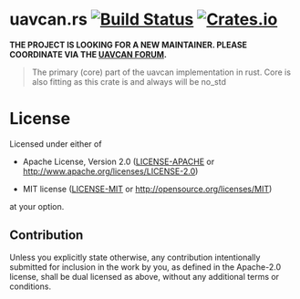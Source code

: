 # uavcan.rs [![Build Status](https://travis-ci.org/UAVCAN/uavcan.rs.svg?branch=master)](https://travis-ci.org/UAVCAN/uavcan.rs) [![Crates.io](https://img.shields.io/crates/UAVCAN/uavcan-core.svg)](https://crates.io/crates/uavcan-core)

**THE PROJECT IS LOOKING FOR A NEW MAINTAINER. PLEASE COORDINATE VIA THE [UAVCAN FORUM](http://forum.uavcan.org).**

> The primary (core) part of the uavcan implementation in rust. Core is also fitting as this crate is and always will be no_std

# License

Licensed under either of

- Apache License, Version 2.0 ([LICENSE-APACHE](LICENSE-APACHE) or
  http://www.apache.org/licenses/LICENSE-2.0)

- MIT license ([LICENSE-MIT](LICENSE-MIT) or http://opensource.org/licenses/MIT)

at your option.

## Contribution

Unless you explicitly state otherwise, any contribution intentionally submitted
for inclusion in the work by you, as defined in the Apache-2.0 license, shall be
dual licensed as above, without any additional terms or conditions.
